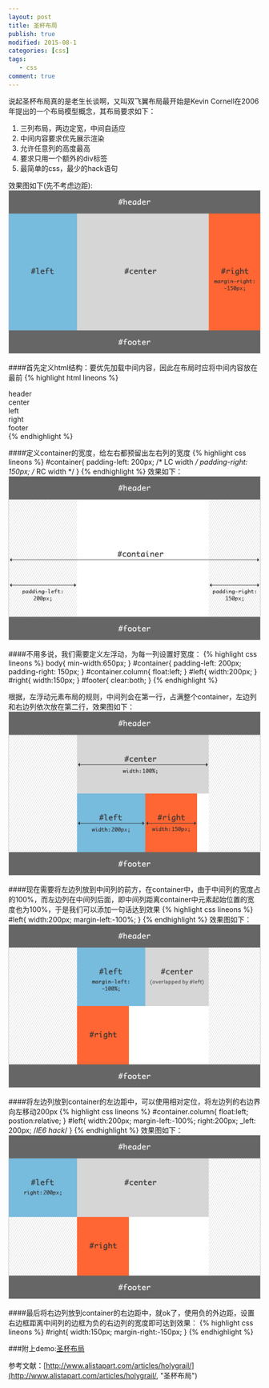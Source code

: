 ```yaml
---
layout: post
title: 圣杯布局
publish: true
modified: 2015-08-1
categories: [css]
tags: 
   - css
comment: true
---
```


说起圣杯布局真的是老生长谈啊，又叫双飞翼布局最开始是Kevin Cornell在2006年提出的一个布局模型概念，其布局要求如下：

1. 三列布局，两边定宽，中间自适应
2. 中间内容要求优先展示渲染
3. 允许任意列的高度最高
4. 要求只用一个额外的div标签
5. 最简单的css，最少的hack语句

效果图如下(先不考虑边距):
![圣杯布局](/images/diagram_05.gif)

####首先定义html结构：要优先加载中间内容，因此在布局时应将中间内容放在最前
{% highlight html lineons %}
<div id="header">header</div>
<div id="container">
	<div id="center" class="column">center</div>
	<div id="left" class="column">left</div>
	<div id="right" class="column">right</div>
</div>
<div id="footer">footer</div>
{% endhighlight %}

####定义container的宽度，给左右都预留出左右列的宽度
{% highlight css lineons %}
#container{
	padding-left: 200px;   /* LC width */
 	padding-right: 150px;  /* RC width */
}
{% endhighlight %}
效果如下：
![圣杯布局](/images/diagram_01.gif)

####不用多说，我们需要定义左浮动，为每一列设置好宽度：
{% highlight css lineons %}
body{
	min-width:650px;
}
#container{
	padding-left: 200px; 
 	padding-right: 150px; 
}
#container.column{
	float:left;
}
#left{
	width:200px;
}
#right{
	width:150px;
}
#footer{
	clear:both;
}
{% endhighlight %}

根据，左浮动元素布局的规则，中间列会在第一行，占满整个container，左边列和右边列依次放在第二行，效果图如下：
![圣杯布局](/images/diagram_02.gif)

####现在需要将左边列放到中间列的前方，在container中，由于中间列的宽度占的100%，而左边列在中间列后面，即中间列距离container中元素起始位置的宽度也为100%，于是我们可以添加一句话达到效果
{% highlight css lineons %}
#left{
	width:200px;
 	margin-left:-100%; 
}
{% endhighlight %}
效果图如下：
![圣杯布局](/images/diagram_03.gif)

####将左边列放到container的左边距中，可以使用相对定位，将左边列的右边界向左移动200px
{% highlight css lineons %}
#container.column{
	float:left;
	postion:relative;
}
#left{
	width:200px;
 	margin-left:-100%; 
 	right:200px;
 	_left: 200px; /*IE6 hack*/
}
{% endhighlight %}
效果图如下：
![圣杯布局](/images/diagram_04.gif)

####最后将右边列放到container的右边距中，就ok了，使用负的外边距，设置右边框距离中间列的边框为负的右边列的宽度即可达到效果：
{% highlight css lineons %}
#right{
	width:150px;
	margin-right:-150px;
}
{% endhighlight %}


###附上demo:[圣杯布局](/demo/HolyGrail.html, "圣杯布局")

参考文献：[http://www.alistapart.com/articles/holygrail/](http://www.alistapart.com/articles/holygrail/, "圣杯布局")